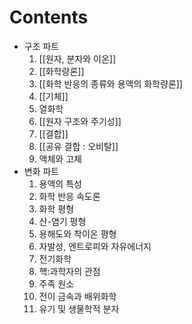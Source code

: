 # Contents
- 구조 파트
	1. [[원자, 분자와 이온]]
	2. [[화학량론]]
	3. [[화학 반응의 종류와 용액의 화학량론]]
	4. [[기체]]
	5. 열화학
	6. [[원자 구조와 주기성]]
	7. [[결합]]
	8. [[공유 결합 : 오비탈]]
	9. 액체와 고체
- 변화 파트
	1. 용액의 특성
	2. 화학 반응 속도론
	3. 화학 평형
	4. 산-염기 평형
	5. 용해도와 착이온 평형
	6. 자발성, 엔트로피와 자유에너지
	7. 전기화학
	8. 핵:과학자의 관점
	9. 주족 원소
	10. 전이 금속과 배위화학
	11. 유기 및 생물학적 분자